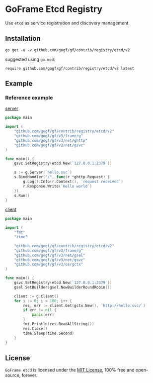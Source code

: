 # GoFrame Etcd Registry


Use `etcd` as service registration and discovery management.


## Installation
```
go get -u -v github.com/gogf/gf/contrib/registry/etcd/v2
```
suggested using `go.mod`:
```
require github.com/gogf/gf/contrib/registry/etcd/v2 latest
```


## Example

### Reference example

[server](../../../example/registry/etcd/http/server/server.go)
```go
package main

import (
	"github.com/gogf/gf/contrib/registry/etcd/v2"
	"github.com/gogf/gf/v3/frame/g"
	"github.com/gogf/gf/v3/net/ghttp"
	"github.com/gogf/gf/v3/net/gsvc"
)

func main() {
	gsvc.SetRegistry(etcd.New(`127.0.0.1:2379`))

	s := g.Server(`hello.svc`)
	s.BindHandler("/", func(r *ghttp.Request) {
		g.Log().Info(r.Context(), `request received`)
		r.Response.Write(`Hello world`)
	})
	s.Run()
}
```

[client](../../../example/registry/etcd/http/client/client.go)
```go
package main

import (
	"fmt"
	"time"

	"github.com/gogf/gf/contrib/registry/etcd/v2"
	"github.com/gogf/gf/v3/frame/g"
	"github.com/gogf/gf/v3/net/gsel"
	"github.com/gogf/gf/v3/net/gsvc"
	"github.com/gogf/gf/v3/os/gctx"
)

func main() {
	gsvc.SetRegistry(etcd.New(`127.0.0.1:2379`))
	gsel.SetBuilder(gsel.NewBuilderRoundRobin())

	client := g.Client()
	for i := 0; i < 100; i++ {
		res, err := client.Get(gctx.New(), `http://hello.svc/`)
		if err != nil {
			panic(err)
		}
		fmt.Println(res.ReadAllString())
		res.Close()
		time.Sleep(time.Second)
	}
}
```

## License

`GoFrame etcd` is licensed under the [MIT License](../../../LICENSE), 100% free and open-source, forever.

